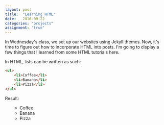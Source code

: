 ```yaml
---
layout: post
title:  "Learning HTML"
date:   2016-09-22
categories: "projects"
assignment: "true"
---
```


In Wednesday's class, we set up our websites using Jekyll themes.
Now, it's time to figure out how to incorporate HTML into posts.
I'm going to display a few things that I learned  from some HTML tutorials here.

In HTML, lists can be written as such:

```html
<ul>
    <li>Coffee</li>
    <li>Banana</li>
    <li>Pizza</li>
</ul>
```

Result:
<ul>
    <ul>
    <li>Coffee</li>
    <li>Banana</li>
    <li>Pizza</li>
</ul>